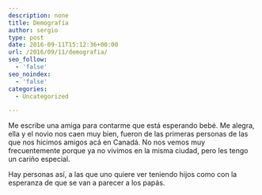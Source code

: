 ```yaml
---
description: none
title: Demografía
author: sergio
type: post
date: 2016-09-11T15:12:36+00:00
url: /2016/09/11/demografia/
seo_follow:
  - 'false'
seo_noindex:
  - 'false'
categories:
  - Uncategorized

---
```

Me escribe una amiga para contarme que está esperando bebé. Me alegra, ella y el novio nos caen muy bien, fueron de las primeras personas de las que nos hicimos amigos acá en Canadá. No nos vemos muy frecuentemente porque ya no vivimos en la misma ciudad, pero les tengo un cariño especial.

Hay personas así, a las que uno quiere ver teniendo hijos como con la esperanza de que se van a parecer a los papás.
